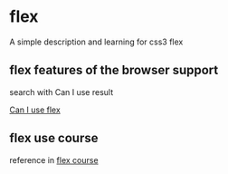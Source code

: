 # flex
A simple description and learning for css3 flex

## flex features of the browser support

search with Can I use result

[Can I use flex](http://caniuse.com/#search=flex) 

## flex use course

reference in [flex course](https://css-tricks.com/snippets/css/a-guide-to-flexbox/)